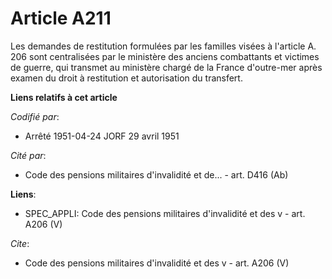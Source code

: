 # Article A211

Les demandes de restitution formulées par les familles visées à l'article A. 206 sont centralisées par le ministère des
anciens combattants et victimes de guerre, qui transmet au ministère chargé de la France d'outre-mer après examen du droit à
restitution et autorisation du transfert.

**Liens relatifs à cet article**

_Codifié par_:

  - Arrêté 1951-04-24 JORF 29 avril 1951

_Cité par_:

  - Code des pensions militaires d'invalidité et de... - art. D416 (Ab)

**Liens**:

  - SPEC_APPLI: Code des pensions militaires d'invalidité et des v - art. A206 (V)

_Cite_:

  - Code des pensions militaires d'invalidité et des v - art. A206 (V)
